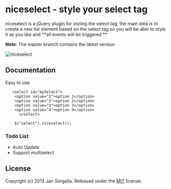 niceselect - style your select tag
========================================

niceselect is a jQuery plugin for styling the select tag, the main idea is to create a new list 
element based on the select tag so you will be able to style it as you like and **all events will be triggered **

**Note**: The master branch contains the latest version

![niceselect](http://i.imgur.com/3QKyOZf.png?1)

Documentation
-------------

Easy to use 

       <select id="mySelect">
	    <option value="1">option 1</option>
	    <option value="2">option 2</option>
	    <option value="3">option 3</option>
	    <option value="4">option 4</option>
          </select>   

        $("select").niceselect();

### Todo List

   - Auto Update 
   - Support multiselect

License
-------

Copyright (c) 2013 Jan Sorgalla.
Released under the [MIT](LICENSE?raw=1) license.
